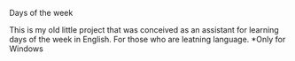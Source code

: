 Days of the week

This is my old little project that was conceived as an assistant for learning days of the week in English.
For those who are leatning language. 
*Only for Windows
